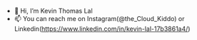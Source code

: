 - 👋 Hi, I’m Kevin Thomas Lal 
- 📫 You can reach me on Instagram(@the_Cloud_Kiddo) or Linkedin(https://www.linkedin.com/in/kevin-lal-17b3861a4/)

<!---
kevinlalkalathingal/kevinlalkalathingal is a ✨ special ✨ repository because its `README.md` (this file) appears on your GitHub profile.
You can click the Preview link to take a look at your changes.
--->
